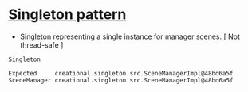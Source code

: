[Singleton pattern](http://en.wikipedia.org/wiki/Singleton_pattern)
=================

* Singleton representing a single instance for manager scenes. [ Not thread-safe ]

```
Singleton

Expected     creational.singleton.src.SceneManagerImpl@48bd6a5f
SceneManager creational.singleton.src.SceneManagerImpl@48bd6a5f

```
